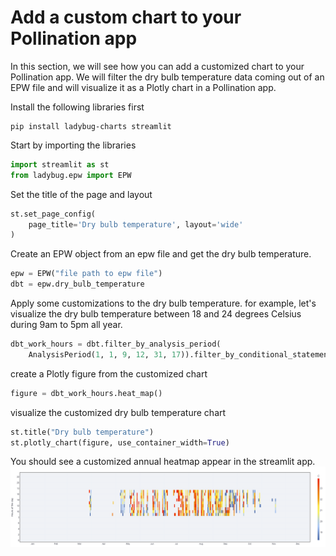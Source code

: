 # Add a custom chart to your Pollination app

In this section, we will see how you can add a customized chart to your Pollination app. We will filter the dry bulb temperature data coming out of an EPW file and will visualize it as a Plotly chart in a Pollination app.

Install the following libraries first

```
pip install ladybug-charts streamlit
```

Start by importing the libraries

```python
import streamlit as st
from ladybug.epw import EPW
```

Set the title of the page and layout

```python
st.set_page_config(
    page_title='Dry bulb temperature', layout='wide'
)
```

Create an EPW object from an epw file and get the dry bulb temperature.

```python
epw = EPW("file path to epw file")
dbt = epw.dry_bulb_temperature
```

Apply some customizations to the dry bulb temperature. for example, let's visualize
the dry bulb temperature between 18 and 24 degrees Celsius during 9am to 5pm all year.

```python
dbt_work_hours = dbt.filter_by_analysis_period(
    AnalysisPeriod(1, 1, 9, 12, 31, 17)).filter_by_conditional_statement('a>=18 and a<=24')
```

create a Plotly figure from the customized chart

```python
figure = dbt_work_hours.heat_map()
```

visualize the customized dry bulb temperature chart

```python
st.title("Dry bulb temperature")
st.plotly_chart(figure, use_container_width=True)
```

You should see a customized annual heatmap appear in the streamlit app.
![](../.gitbook/assets/pollination-apps/dbt_custom.png)

